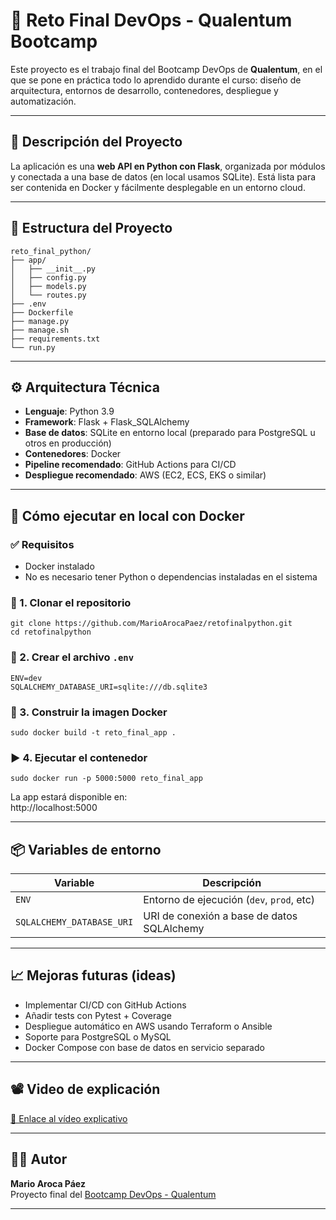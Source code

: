 # 🧪 Reto Final DevOps - Qualentum Bootcamp

Este proyecto es el trabajo final del Bootcamp DevOps de **Qualentum**, en el que se pone en práctica todo lo aprendido durante el curso: diseño de arquitectura, entornos de desarrollo, contenedores, despliegue y automatización.

---

## 📌 Descripción del Proyecto

La aplicación es una **web API en Python con Flask**, organizada por módulos y conectada a una base de datos (en local usamos SQLite). Está lista para ser contenida en Docker y fácilmente desplegable en un entorno cloud.

---

## 🧱 Estructura del Proyecto

```
reto_final_python/
├── app/
│   ├── __init__.py
│   ├── config.py
│   ├── models.py
│   └── routes.py
├── .env
├── Dockerfile
├── manage.py
├── manage.sh
├── requirements.txt
└── run.py
```

---

## ⚙️ Arquitectura Técnica

- **Lenguaje**: Python 3.9
- **Framework**: Flask + Flask_SQLAlchemy
- **Base de datos**: SQLite en entorno local (preparado para PostgreSQL u otros en producción)
- **Contenedores**: Docker
- **Pipeline recomendado**: GitHub Actions para CI/CD
- **Despliegue recomendado**: AWS (EC2, ECS, EKS o similar)

---

## 🚀 Cómo ejecutar en local con Docker

### ✅ Requisitos

- Docker instalado
- No es necesario tener Python o dependencias instaladas en el sistema

### 🔧 1. Clonar el repositorio

```
git clone https://github.com/MarioArocaPaez/retofinalpython.git
cd retofinalpython
```

### 📄 2. Crear el archivo `.env`

```
ENV=dev
SQLALCHEMY_DATABASE_URI=sqlite:///db.sqlite3
```

### 🐳 3. Construir la imagen Docker

```
sudo docker build -t reto_final_app .
```

### ▶️ 4. Ejecutar el contenedor

```
sudo docker run -p 5000:5000 reto_final_app
```

La app estará disponible en:  
http://localhost:5000

---

## 📦 Variables de entorno

| Variable                    | Descripción                                     |
|----------------------------|-------------------------------------------------|
| `ENV`                      | Entorno de ejecución (`dev`, `prod`, etc)       |
| `SQLALCHEMY_DATABASE_URI`  | URI de conexión a base de datos SQLAlchemy      |

---

## 📈 Mejoras futuras (ideas)

- Implementar CI/CD con GitHub Actions
- Añadir tests con Pytest + Coverage
- Despliegue automático en AWS usando Terraform o Ansible
- Soporte para PostgreSQL o MySQL
- Docker Compose con base de datos en servicio separado

---

## 📽️ Video de explicación

[🔗 Enlace al vídeo explicativo](https://github.com/MarioArocaPaez/retofinalpython/blob/master/video.mp4) 

---

## 👨‍💻 Autor

**Mario Aroca Páez**  
Proyecto final del [Bootcamp DevOps - Qualentum](https://qualentum.com)

---
